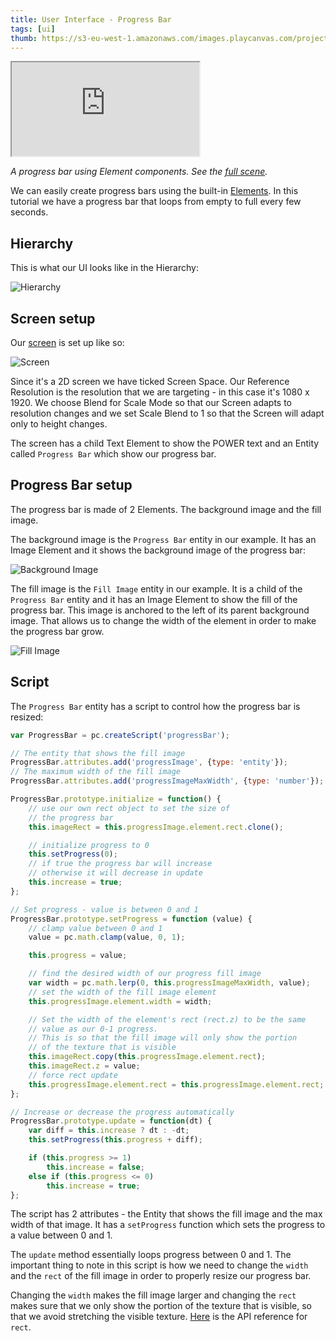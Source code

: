 ```yaml
---
title: User Interface - Progress Bar
tags: [ui]
thumb: https://s3-eu-west-1.amazonaws.com/images.playcanvas.com/projects/12/501979/49D69A-image-75.jpg
---
```


<div className="iframe-container">
    <iframe loading="lazy" src="https://playcanv.as/p/FlebHmLs/" title="User Interface - Progress Bar"></iframe>
</div>

*A progress bar using Element components. See the [full scene][1].*

We can easily create progress bars using the built-in [Elements][2]. In this tutorial we have a progress bar that loops from empty to full every few seconds.

## Hierarchy

This is what our UI looks like in the Hierarchy:

![Hierarchy][4]

## Screen setup

Our [screen][3] is set up like so:

![Screen][5]

Since it's a 2D screen we have ticked Screen Space. Our Reference Resolution is the resolution that we are targeting - in this case it's 1080 x 1920. We choose Blend for Scale Mode so that our Screen adapts to resolution changes and we set Scale Blend to 1 so that the Screen will adapt only to height changes.

The screen has a child Text Element to show the POWER text and an Entity called `Progress Bar` which show our progress bar.

## Progress Bar setup

The progress bar is made of 2 Elements. The background image and the fill image.

The background image is the `Progress Bar` entity in our example. It has an Image Element and it shows the background image of the progress bar:

![Background Image][6]

The fill image is the `Fill Image` entity in our example. It is a child of the `Progress Bar` entity and it has an Image Element to show the fill of the progress bar. This image is anchored to the left of its parent background image. That allows us to change the width of the element in order to make the progress bar grow.

![Fill Image][7]

## Script

The `Progress Bar` entity has a script to control how the progress bar is resized:

```javascript
var ProgressBar = pc.createScript('progressBar');

// The entity that shows the fill image
ProgressBar.attributes.add('progressImage', {type: 'entity'});
// The maximum width of the fill image
ProgressBar.attributes.add('progressImageMaxWidth', {type: 'number'});

ProgressBar.prototype.initialize = function() {
    // use our own rect object to set the size of
    // the progress bar
    this.imageRect = this.progressImage.element.rect.clone();

    // initialize progress to 0
    this.setProgress(0);
    // if true the progress bar will increase
    // otherwise it will decrease in update
    this.increase = true;
};

// Set progress - value is between 0 and 1
ProgressBar.prototype.setProgress = function (value) {
    // clamp value between 0 and 1
    value = pc.math.clamp(value, 0, 1);

    this.progress = value;

    // find the desired width of our progress fill image
    var width = pc.math.lerp(0, this.progressImageMaxWidth, value);
    // set the width of the fill image element
    this.progressImage.element.width = width;

    // Set the width of the element's rect (rect.z) to be the same
    // value as our 0-1 progress.
    // This is so that the fill image will only show the portion
    // of the texture that is visible
    this.imageRect.copy(this.progressImage.element.rect);
    this.imageRect.z = value;
    // force rect update
    this.progressImage.element.rect = this.progressImage.element.rect;
};

// Increase or decrease the progress automatically
ProgressBar.prototype.update = function(dt) {
    var diff = this.increase ? dt : -dt;
    this.setProgress(this.progress + diff);

    if (this.progress >= 1)
        this.increase = false;
    else if (this.progress <= 0)
        this.increase = true;
};
```

The script has 2 attributes - the Entity that shows the fill image and the max width of that image. It has a `setProgress` function which sets the progress to a value between 0 and 1.

The `update` method essentially loops progress between 0 and 1. The important thing to note in this script is how we need to change the `width` and the `rect` of the fill image in order to properly resize our progress bar.

Changing the `width` makes the fill image larger and changing the `rect` makes sure that we only show the portion of the texture that is visible, so that we avoid stretching the visible texture. [Here][8] is the API reference for `rect`.

[1]: https://playcanvas.com/editor/scene/547906
[2]: /user-manual/user-interface/elements/
[3]: /user-manual/user-interface/screens/
[4]: /images/tutorials/ui/progressbar/hierarchy.png
[5]: /images/tutorials/ui/progressbar/screen.png
[6]: /images/tutorials/ui/progressbar/progress-bar-bg.png
[7]: /images/tutorials/ui/progressbar/progress-bar-fill.png
[8]: https://api.playcanvas.com/classes/Engine.ElementComponent.html#rect
